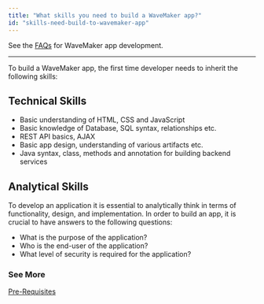 ```yaml
---
title: "What skills you need to build a WaveMaker app?"
id: "skills-need-build-to-wavemaker-app"
---
```

See the [FAQs](index.md) for WaveMaker app development.    

---

To build a WaveMaker app, the first time developer needs to inherit the following skills:

## Technical Skills

- Basic understanding of HTML, CSS and JavaScript
- Basic knowledge of Database, SQL syntax, relationships etc.
- REST API basics, AJAX
- Basic app design, understanding of various artifacts etc.
- Java syntax, class, methods and annotation for building backend services

## Analytical Skills

To develop an application it is essential to analytically think in terms of functionality, design, and implementation. In order to build an app, it is crucial to have answers to the following questions:

- What is the purpose of the application?
- Who is the end-user of the application?
- What level of security is required for the application?

### See More

[Pre-Requisites](/learn/app-development/wavemaker-overview/pre-requisites/)

